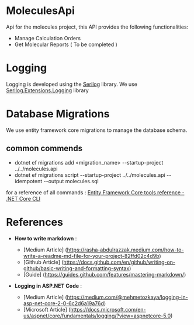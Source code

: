 # MoleculesApi
Api for the molecules project, this API provides the following functionalities:

- Manage Calculation Orders
- Get Molecular Reports ( To be completed )


# Logging

Logging is developed using the [Serilog](https://serilog.net/) library.
We use [Serilog.Extensions.Logging](https://github.com/serilog/serilog-extensions-logging) library


# Database Migrations

We use entity framework core migrations to manage the database schema.

## common commends

- dotnet ef migrations add <migration_name>  --startup-project ../../molecules.api
- dotnet ef migrations script --startup-project ../../molecules.api --idempotent --output molecules.sql

for a reference of all commands : [Entity Framework Core tools reference - .NET Core CLI](https://learn.microsoft.com/en-us/ef/core/cli/dotnet)


# References
- **How to write markdown** :
	- [Medium Article] (https://rasha-abdulrazzak.medium.com/how-to-write-a-readme-md-file-for-your-project-82ffd02c4d9b)
	- [Github Article] (https://docs.github.com/en/github/writing-on-github/basic-writing-and-formatting-syntax)
	- [Guide] (https://guides.github.com/features/mastering-markdown/)

- **Logging in ASP.NET Code** :
	- [Medium Article] (https://medium.com/@mehmetozkaya/logging-in-asp-net-core-2-0-6c2d6a19a76d)
	- [Microsoft Article] (https://docs.microsoft.com/en-us/aspnet/core/fundamentals/logging/?view=aspnetcore-5.0)
